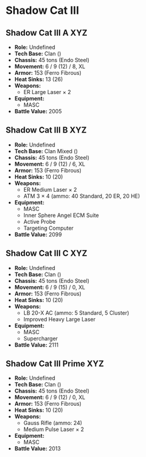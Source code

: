 # Shadow Cat III
## Shadow Cat III A XYZ
- **Role:** Undefined
- **Tech Base:** Clan ()
- **Chassis:** 45 tons (Endo Steel)
- **Movement:** 6 / 9 (12) / 8, XL
- **Armor:** 153 (Ferro Fibrous)
- **Heat Sinks:** 13 (26)
- **Weapons:**
  - ER Large Laser × 2
- **Equipment:**
  - MASC
- **Battle Value:** 2005

## Shadow Cat III B XYZ
- **Role:** Undefined
- **Tech Base:** Clan Mixed ()
- **Chassis:** 45 tons (Endo Steel)
- **Movement:** 6 / 9 (12) / 6, XL
- **Armor:** 153 (Ferro Fibrous)
- **Heat Sinks:** 10 (20)
- **Weapons:**
  - ER Medium Laser × 2
  - ATM 3 × 4 (ammo: 40 Standard, 20 ER, 20 HE)
- **Equipment:**
  - MASC
  - Inner Sphere Angel ECM Suite
  - Active Probe
  - Targeting Computer
- **Battle Value:** 2099

## Shadow Cat III C XYZ
- **Role:** Undefined
- **Tech Base:** Clan ()
- **Chassis:** 45 tons (Endo Steel)
- **Movement:** 6 / 9 (15) / 0, XL
- **Armor:** 153 (Ferro Fibrous)
- **Heat Sinks:** 10 (20)
- **Weapons:**
  - LB 20-X AC (ammo: 5 Standard, 5 Cluster)
  - Improved Heavy Large Laser
- **Equipment:**
  - MASC
  - Supercharger
- **Battle Value:** 2111

## Shadow Cat III Prime XYZ
- **Role:** Undefined
- **Tech Base:** Clan ()
- **Chassis:** 45 tons (Endo Steel)
- **Movement:** 6 / 9 (12) / 0, XL
- **Armor:** 153 (Ferro Fibrous)
- **Heat Sinks:** 10 (20)
- **Weapons:**
  - Gauss Rifle (ammo: 24)
  - Medium Pulse Laser × 2
- **Equipment:**
  - MASC
- **Battle Value:** 2013


